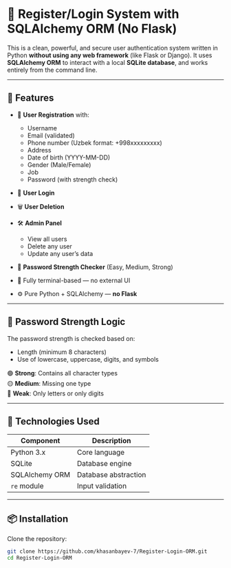 # 🔐 Register/Login System with SQLAlchemy ORM (No Flask)

This is a clean, powerful, and secure user authentication system written in Python **without using any web framework** (like Flask or Django). It uses **SQLAlchemy ORM** to interact with a local **SQLite database**, and works entirely from the command line.

---

## 🚀 Features

- 📝 **User Registration** with:
  - Username
  - Email (validated)
  - Phone number (Uzbek format: +998xxxxxxxxx)
  - Address
  - Date of birth (YYYY-MM-DD)
  - Gender (Male/Female)
  - Job
  - Password (with strength check)

- 🔐 **User Login**  
- 🗑️ **User Deletion**  
- 🛠️ **Admin Panel**  
  - View all users  
  - Delete any user  
  - Update any user’s data  
- 💪 **Password Strength Checker** (Easy, Medium, Strong)
- 🎯 Fully terminal-based — no external UI
- ⚙️ Pure Python + SQLAlchemy — **no Flask**

---

## 🧠 Password Strength Logic

The password strength is checked based on:
- Length (minimum 8 characters)
- Use of lowercase, uppercase, digits, and symbols

🟢 **Strong**: Contains all character types  
🟡 **Medium**: Missing one type  
🔴 **Weak**: Only letters or only digits

---

## 💾 Technologies Used

| Component     | Description             |
|---------------|--------------------------|
| Python 3.x     | Core language            |
| SQLite         | Database engine          |
| SQLAlchemy ORM | Database abstraction     |
| `re` module    | Input validation         |

---

## 📦 Installation

Clone the repository:

```bash
git clone https://github.com/khasanbayev-7/Register-Login-ORM.git
cd Register-Login-ORM
